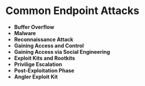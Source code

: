 # Common Endpoint Attacks

* __Buffer Overflow__
* __Malware__
* __Reconnaissance Attack__
* __Gaining Access and Control__
* __Gaining Access via Social Engineering__
* __Exploit Kits and Rootkits__
* __Privilige Escalation__
* __Post-Exploitation Phase__
* __Angler Exploit Kit__
